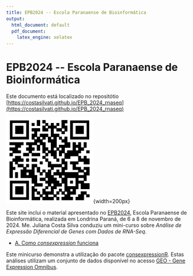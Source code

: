 ```yaml
---
title: EPB2024 -- Escola Paranaense de Bioinformática
output:
  html_document: default
  pdf_document: 
    latex_engine: xelatex
---
```

# EPB2024 -- Escola Paranaense de Bioinformática

Este documento está localizado no repositótio
[https://costasilvati.github.io/EPB_2024_rnaseq](https://costasilvati.github.io/EPB_2024_rnaseq)

![](man/figures/qrcode.png){width=200px}

Este site inclui o material apresentado no [EPB2024](https://www.even3.com.br/epbioinfo2024/), 
Escola Paranaense de Bioinformática, realizada em Londrina Paraná,
de 6 a 8 de novembro de 2024. Me. Juliana Costa Silva conduziu um mini-curso sobre 
*Análise de Expressão Diferencial de Genes com Dados de RNA-Seq*.

- [A. Como *consexpression* funciona][A]

Este minicurso demonstra a utilização do pacote 
[consexpressionR](https://github.com/costasilvati/consexpressionR/). 
Estas análises utilizam um conjunto de dados disponível no acesso
[GEO - Gene Expression Omnibus](https://www.ncbi.nlm.nih.gov/geo/query/acc.cgi?acc=GSE95077).


<!-- 
- [B. Using R to Understand Bioinformatic Results][B]
- [C. R / Bioconductor for Genomic Analysis][C]
-->
[A]: vignettes/a_talk.html
<!-- 
[B]: articles/b_course_part_1.html
[C]: articles/c_course_part_2.html
-->
